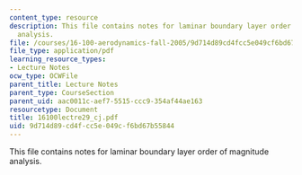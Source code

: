 ```yaml
---
content_type: resource
description: This file contains notes for laminar boundary layer order of magnitude
  analysis.
file: /courses/16-100-aerodynamics-fall-2005/9d714d89cd4fcc5e049cf6bd67b55844_16100lectre29_cj.pdf
file_type: application/pdf
learning_resource_types:
- Lecture Notes
ocw_type: OCWFile
parent_title: Lecture Notes
parent_type: CourseSection
parent_uid: aac0011c-aef7-5515-ccc9-354af44ae163
resourcetype: Document
title: 16100lectre29_cj.pdf
uid: 9d714d89-cd4f-cc5e-049c-f6bd67b55844
---
```

This file contains notes for laminar boundary layer order of magnitude analysis.

